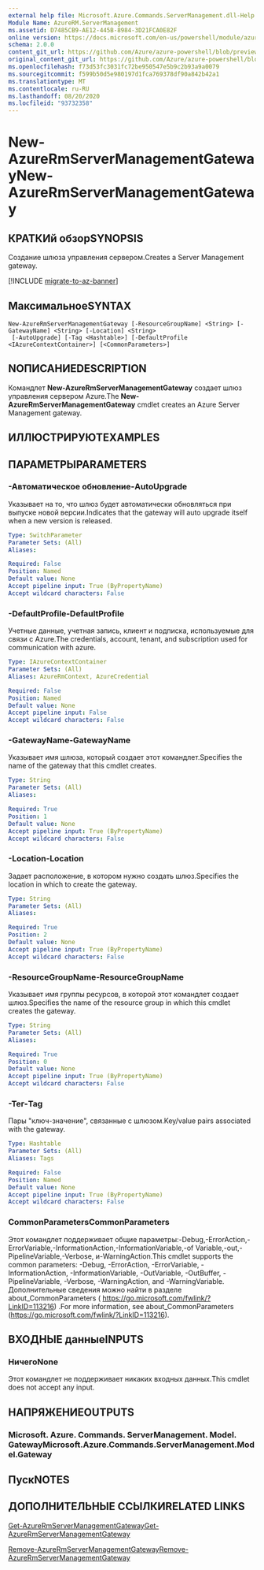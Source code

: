 ```yaml
---
external help file: Microsoft.Azure.Commands.ServerManagement.dll-Help.xml
Module Name: AzureRM.ServerManagement
ms.assetid: D7485CB9-AE12-445B-8984-3D21FCA0E82F
online version: https://docs.microsoft.com/en-us/powershell/module/azurerm.servermanagement/new-azurermservermanagementgateway
schema: 2.0.0
content_git_url: https://github.com/Azure/azure-powershell/blob/preview/src/ResourceManager/ServerManagement/Commands.ServerManagement/help/New-AzureRmServerManagementGateway.md
original_content_git_url: https://github.com/Azure/azure-powershell/blob/preview/src/ResourceManager/ServerManagement/Commands.ServerManagement/help/New-AzureRmServerManagementGateway.md
ms.openlocfilehash: f73d53fc3031fc72be950547e5b9c2b93a9a0079
ms.sourcegitcommit: f599b50d5e980197d1fca769378df90a842b42a1
ms.translationtype: MT
ms.contentlocale: ru-RU
ms.lasthandoff: 08/20/2020
ms.locfileid: "93732358"
---
```

# <span data-ttu-id="acb20-101">New-AzureRmServerManagementGateway</span><span class="sxs-lookup"><span data-stu-id="acb20-101">New-AzureRmServerManagementGateway</span></span>

## <span data-ttu-id="acb20-102">КРАТКИй обзор</span><span class="sxs-lookup"><span data-stu-id="acb20-102">SYNOPSIS</span></span>
<span data-ttu-id="acb20-103">Создание шлюза управления сервером.</span><span class="sxs-lookup"><span data-stu-id="acb20-103">Creates a Server Management gateway.</span></span>

[!INCLUDE [migrate-to-az-banner](../../includes/migrate-to-az-banner.md)]

## <span data-ttu-id="acb20-104">Максимальное</span><span class="sxs-lookup"><span data-stu-id="acb20-104">SYNTAX</span></span>

```
New-AzureRmServerManagementGateway [-ResourceGroupName] <String> [-GatewayName] <String> [-Location] <String>
 [-AutoUpgrade] [-Tag <Hashtable>] [-DefaultProfile <IAzureContextContainer>] [<CommonParameters>]
```

## <span data-ttu-id="acb20-105">NОПИСАНИЕ</span><span class="sxs-lookup"><span data-stu-id="acb20-105">DESCRIPTION</span></span>
<span data-ttu-id="acb20-106">Командлет **New-AzureRmServerManagementGateway** создает шлюз управления сервером Azure.</span><span class="sxs-lookup"><span data-stu-id="acb20-106">The **New-AzureRmServerManagementGateway** cmdlet creates an Azure Server Management gateway.</span></span>

## <span data-ttu-id="acb20-107">ИЛЛЮСТРИРУЮТ</span><span class="sxs-lookup"><span data-stu-id="acb20-107">EXAMPLES</span></span>

## <span data-ttu-id="acb20-108">ПАРАМЕТРЫ</span><span class="sxs-lookup"><span data-stu-id="acb20-108">PARAMETERS</span></span>

### <span data-ttu-id="acb20-109">-Автоматическое обновление</span><span class="sxs-lookup"><span data-stu-id="acb20-109">-AutoUpgrade</span></span>
<span data-ttu-id="acb20-110">Указывает на то, что шлюз будет автоматически обновляться при выпуске новой версии.</span><span class="sxs-lookup"><span data-stu-id="acb20-110">Indicates that the gateway will auto upgrade itself when a new version is released.</span></span>

```yaml
Type: SwitchParameter
Parameter Sets: (All)
Aliases:

Required: False
Position: Named
Default value: None
Accept pipeline input: True (ByPropertyName)
Accept wildcard characters: False
```

### <span data-ttu-id="acb20-111">-DefaultProfile</span><span class="sxs-lookup"><span data-stu-id="acb20-111">-DefaultProfile</span></span>
<span data-ttu-id="acb20-112">Учетные данные, учетная запись, клиент и подписка, используемые для связи с Azure.</span><span class="sxs-lookup"><span data-stu-id="acb20-112">The credentials, account, tenant, and subscription used for communication with azure.</span></span>

```yaml
Type: IAzureContextContainer
Parameter Sets: (All)
Aliases: AzureRmContext, AzureCredential

Required: False
Position: Named
Default value: None
Accept pipeline input: False
Accept wildcard characters: False
```

### <span data-ttu-id="acb20-113">-GatewayName</span><span class="sxs-lookup"><span data-stu-id="acb20-113">-GatewayName</span></span>
<span data-ttu-id="acb20-114">Указывает имя шлюза, который создает этот командлет.</span><span class="sxs-lookup"><span data-stu-id="acb20-114">Specifies the name of the gateway that this cmdlet creates.</span></span>

```yaml
Type: String
Parameter Sets: (All)
Aliases:

Required: True
Position: 1
Default value: None
Accept pipeline input: True (ByPropertyName)
Accept wildcard characters: False
```

### <span data-ttu-id="acb20-115">-Location</span><span class="sxs-lookup"><span data-stu-id="acb20-115">-Location</span></span>
<span data-ttu-id="acb20-116">Задает расположение, в котором нужно создать шлюз.</span><span class="sxs-lookup"><span data-stu-id="acb20-116">Specifies the location in which to create the gateway.</span></span>

```yaml
Type: String
Parameter Sets: (All)
Aliases:

Required: True
Position: 2
Default value: None
Accept pipeline input: True (ByPropertyName)
Accept wildcard characters: False
```

### <span data-ttu-id="acb20-117">-ResourceGroupName</span><span class="sxs-lookup"><span data-stu-id="acb20-117">-ResourceGroupName</span></span>
<span data-ttu-id="acb20-118">Указывает имя группы ресурсов, в которой этот командлет создает шлюз.</span><span class="sxs-lookup"><span data-stu-id="acb20-118">Specifies the name of the resource group in which this cmdlet creates the gateway.</span></span>

```yaml
Type: String
Parameter Sets: (All)
Aliases:

Required: True
Position: 0
Default value: None
Accept pipeline input: True (ByPropertyName)
Accept wildcard characters: False
```

### <span data-ttu-id="acb20-119">-Тег</span><span class="sxs-lookup"><span data-stu-id="acb20-119">-Tag</span></span>
<span data-ttu-id="acb20-120">Пары "ключ-значение", связанные с шлюзом.</span><span class="sxs-lookup"><span data-stu-id="acb20-120">Key/value pairs associated with the gateway.</span></span>

```yaml
Type: Hashtable
Parameter Sets: (All)
Aliases: Tags

Required: False
Position: Named
Default value: None
Accept pipeline input: True (ByPropertyName)
Accept wildcard characters: False
```

### <span data-ttu-id="acb20-121">CommonParameters</span><span class="sxs-lookup"><span data-stu-id="acb20-121">CommonParameters</span></span>
<span data-ttu-id="acb20-122">Этот командлет поддерживает общие параметры:-Debug,-ErrorAction,-ErrorVariable,-InformationAction,-InformationVariable,-of Variable,-out,-PipelineVariable,-Verbose, и-WarningAction.</span><span class="sxs-lookup"><span data-stu-id="acb20-122">This cmdlet supports the common parameters: -Debug, -ErrorAction, -ErrorVariable, -InformationAction, -InformationVariable, -OutVariable, -OutBuffer, -PipelineVariable, -Verbose, -WarningAction, and -WarningVariable.</span></span> <span data-ttu-id="acb20-123">Дополнительные сведения можно найти в разделе about_CommonParameters ( https://go.microsoft.com/fwlink/?LinkID=113216) .</span><span class="sxs-lookup"><span data-stu-id="acb20-123">For more information, see about_CommonParameters (https://go.microsoft.com/fwlink/?LinkID=113216).</span></span>

## <span data-ttu-id="acb20-124">ВХОДНЫЕ данные</span><span class="sxs-lookup"><span data-stu-id="acb20-124">INPUTS</span></span>

### <span data-ttu-id="acb20-125">Ничего</span><span class="sxs-lookup"><span data-stu-id="acb20-125">None</span></span>
<span data-ttu-id="acb20-126">Этот командлет не поддерживает никаких входных данных.</span><span class="sxs-lookup"><span data-stu-id="acb20-126">This cmdlet does not accept any input.</span></span>

## <span data-ttu-id="acb20-127">НАПРЯЖЕНИЕ</span><span class="sxs-lookup"><span data-stu-id="acb20-127">OUTPUTS</span></span>

### <span data-ttu-id="acb20-128">Microsoft. Azure. Commands. ServerManagement. Model. Gateway</span><span class="sxs-lookup"><span data-stu-id="acb20-128">Microsoft.Azure.Commands.ServerManagement.Model.Gateway</span></span>

## <span data-ttu-id="acb20-129">Пуск</span><span class="sxs-lookup"><span data-stu-id="acb20-129">NOTES</span></span>

## <span data-ttu-id="acb20-130">ДОПОЛНИТЕЛЬНЫЕ ССЫЛКИ</span><span class="sxs-lookup"><span data-stu-id="acb20-130">RELATED LINKS</span></span>

[<span data-ttu-id="acb20-131">Get-AzureRmServerManagementGateway</span><span class="sxs-lookup"><span data-stu-id="acb20-131">Get-AzureRmServerManagementGateway</span></span>](./Get-AzureRmServerManagementGateway.md)

[<span data-ttu-id="acb20-132">Remove-AzureRmServerManagementGateway</span><span class="sxs-lookup"><span data-stu-id="acb20-132">Remove-AzureRmServerManagementGateway</span></span>](./Remove-AzureRmServerManagementGateway.md)


